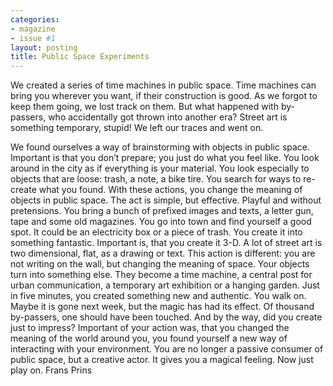 ```yaml
---
categories:
- magazine
- issue #1
layout: posting
title: Public Space Experiments
---
```


We created a series of time machines in public space.
Time machines can bring you wherever you want, if their
construction is good. As we forgot to keep them going, we
lost track on them. But what happened with by-passers,
who accidentally got thrown into another era? Street art is
something temporary, stupid! We left our traces and went
on.

We found ourselves a way of brainstorming with objects
in public space. Important is that you don’t prepare; you
just do what you feel like. You look around in the city as if
everything is your material. You look especially to objects
that are loose: trash, a note, a bike tire. You search for
ways to re-create what you found. With these actions, you
change the meaning of objects in public space.
The act is simple, but effective. Playful and without
pretensions. You bring a bunch of prefixed images and
texts, a letter gun, tape and some old magazines. You
go into town and find yourself a good spot. It could be
an electricity box or a piece of trash. You create it into
something fantastic. Important is, that you create it 3-D.
A lot of street art is two dimensional, flat, as a drawing
or text. This action is different: you are not writing on
the wall, but changing the meaning of space. Your objects
turn into something else. They become a time machine,
a central post for urban communication, a temporary art
exhibition or a hanging garden. Just in five minutes, you
created something new and authentic. You walk on. Maybe
it is gone next week, but the magic has had its effect. Of
thousand by-passers, one should have been touched. And
by the way, did you create just to impress? Important
of your action was, that you changed the meaning of
the world around you, you found yourself a new way of
interacting with your environment. You are no longer a
passive consumer of public space, but a creative actor. It
gives you a magical feeling. Now just play on.
Frans Prins